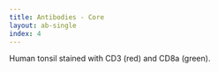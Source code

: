 ```yaml
---
title: Antibodies - Core
layout: ab-single
index: 4
---
```

Human tonsil stained with CD3 (red) and CD8a (green).